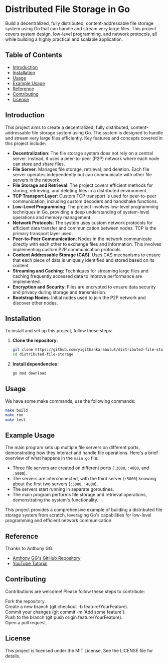 # Distributed File Storage in Go

Build a decentralized, fully distributed, content-addressable file storage system using Go that can handle and stream very large files. This project covers system design, low-level programming, and network protocols, all while building a highly practical and scalable application.

## Table of Contents
- [Introduction](#introduction)
- [Installation](#installation)
- [Usage](#usage)
- [Example Usage](#example-usage)
- [Reference](#reference)
- [Contributing](#contributing)
- [License](#license)

## Introduction
This project aims to create a decentralized, fully distributed, content-addressable file storage system using Go. The system is designed to handle and stream very large files efficiently. Key features and concepts covered in this project include:

- **Decentralization**: The file storage system does not rely on a central server. Instead, it uses a peer-to-peer (P2P) network where each node can store and share files.
- **File Server**: Manages file storage, retrieval, and deletion. Each file server operates independently but can communicate with other file servers in the network.
- **File Storage and Retrieval**: The project covers efficient methods for storing, retrieving, and deleting files in a distributed environment.
- **TCP Transport Layer**: Custom TCP transport is used for peer-to-peer communication, including custom decoders and handshake functions.
- **Low-Level Programming**: The project involves low-level programming techniques in Go, providing a deep understanding of system-level operations and memory management.
- **Network Protocols**: The system uses custom network protocols for efficient data transfer and communication between nodes. TCP is the primary transport layer used.
- **Peer-to-Peer Communication**: Nodes in the network communicate directly with each other to exchange files and information. This involves implementing custom P2P communication protocols.
- **Content Addressable Storage (CAS)**: Uses CAS mechanisms to ensure that each piece of data is uniquely identified and stored based on its content.
- **Streaming and Caching**: Techniques for streaming large files and caching frequently accessed data to improve performance are implemented.
- **Encryption and Security**: Files are encrypted to ensure data security and privacy during storage and transmission.
- **Bootstrap Nodes**: Initial nodes used to join the P2P network and discover other nodes.


## Installation
To install and set up this project, follow these steps:

1. **Clone the repository:**
    ```sh
    git clone https://github.com/yigithankarabulut/distributed-file-storage.git
    cd distributed-file-storage
    ```

2. **Install dependencies:**
    ```sh
    go mod download
    ```

## Usage
We have some make commands, use the following commands:

```sh
make build
make run
make test
```

## Example Usage
The main program sets up multiple file servers on different ports, demonstrating how they interact and handle file operations. Here's a brief overview of what happens in the `main.go` file:

- Three file servers are created on different ports (`:3000`, `:4000`, and `:5000`).
- The servers are interconnected, with the third server (`:5000`) knowing about the first two servers (`:3000`, `:4000`).
- The servers start running in separate goroutines.
- The main program performs file storage and retrieval operations, demonstrating the system's functionality.

This project provides a comprehensive example of building a distributed file storage system from scratch, leveraging Go's capabilities for low-level programming and efficient network communication.

## Reference
Thanks to Anthony GG.
- [Anthony GG's GitHub Repository](https://github.com/anthdm/distributedfilesystemgo)
- [YouTube Tutorial](https://www.youtube.com/watch?v=IoY6bE--A54)


## Contributing
Contributions are welcome! Please follow these steps to contribute:

Fork the repository.\
Create a new branch (git checkout -b feature/YourFeature).\
Commit your changes (git commit -m 'Add some feature').\
Push to the branch (git push origin feature/YourFeature).\
Open a pull request.

## License
This project is licensed under the MIT License. See the LICENSE file for details.
